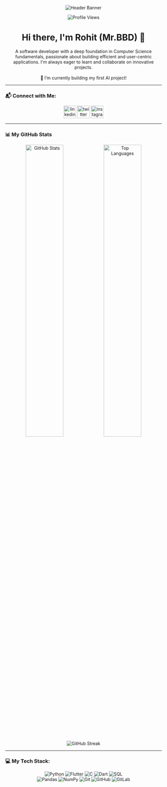 <p align="center">
  <img src="https://github.com/iammrbbd/raw/main/Grey%20Minimalist%20Corporate%20Personal%20Profile%20LinkedIn%20Banner.gif" alt="Header Banner"/>
  </p>

<p align="center">
  <img src="https://komarev.com/ghpvc/?username=iammrbbd&style=flat-square&color=blueviolet" alt="Profile Views"/>
</p>

<h1 align="center">Hi there, I'm Rohit (Mr.BBD) 👋</h1>
<p align="center">
  A software developer with a deep foundation in Computer Science fundamentals, passionate about building efficient and user-centric applications. I'm always eager to learn and collaborate on innovative projects.
  <br/>
  <br/>
  🔭 I’m currently building my first AI project!
</p>

---

### 📬 Connect with Me:
<p align="center">
  <a href="https://www.linkedin.com/in/rohit-jangir-294a50333/" target="_blank"><img src='https://cdn.jsdelivr.net/npm/simple-icons@3.0.1/icons/linkedin.svg' alt='linkedin' height='40'></a>
  <a href="https://x.com/ROHITJANGIRRJ" target="_blank"><img src='https://cdn.jsdelivr.net/npm/simple-icons@3.0.1/icons/twitter.svg' alt='twitter' height='40'></a>
  <a href="https://www.instagram.com/mr.bbd_/" target="_blank"><img src='https://cdn.jsdelivr.net/npm/simple-icons@3.0.1/icons/instagram.svg' alt='instagram' height='40'></a>
</p>

---

### 📊 My GitHub Stats
<p align="center">
  <img src="https://github-readme-stats.vercel.app/api?username=iammrbbd&show_icons=true&theme=radical&hide_border=true&include_all_commits=true" alt="GitHub Stats" width="49%"/>
  <img src="https://github-readme-stats.vercel.app/api/top-langs/?username=iammrbbd&layout=compact&theme=radical&hide_border=true" alt="Top Languages" width="49%"/>
  <br/>
  <img src="https://github-readme-streak-stats.herokuapp.com/?user=iammrbbd&theme=radical&hide_border=true" alt="GitHub Streak" />
</p>

---

### 💻 My Tech Stack:
<p align="center">
  <img src="https://img.shields.io/badge/python-3670A0?style=for-the-badge&logo=python&logoColor=ffdd54" alt="Python" />
  <img src="https://img.shields.io/badge/Flutter-%2302569B.svg?style=for-the-badge&logo=Flutter&logoColor=white" alt="Flutter" />
  <img src="https://img.shields.io/badge/c-%2300599C.svg?style=for-the-badge&logo=c&logoColor=white" alt="C" />
  <img src="https://img.shields.io/badge/dart-%230175C2.svg?style=for-the-badge&logo=dart&logoColor=white" alt="Dart" />
  <img src="https://img.shields.io/badge/sql-%23025E8C.svg?style=for-the-badge&logo=sql&logoColor=white" alt="SQL" />
  <br/>
  <img src="https://img.shields.io/badge/pandas-%23150458.svg?style=for-the-badge&logo=pandas&logoColor=white" alt="Pandas" />
  <img src="https://img.shields.io/badge/numpy-%23013243.svg?style=for-the-badge&logo=numpy&logoColor=white" alt="NumPy" />
  <img src="https://img.shields.io/badge/git-%23F05033.svg?style=for-the-badge&logo=git&logoColor=white" alt="Git" />
  <img src="https://img.shields.io/badge/github-%23121011.svg?style=for-the-badge&logo=github&logoColor=white" alt="GitHub" />
  <img src="https://img.shields.io/badge/gitlab-%23181717.svg?style=for-the-badge&logo=gitlab&logoColor=white" alt="GitLab" />
</p>
